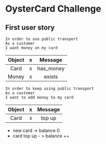 # OysterCard Challenge


## First user story

```
In order to use public transport
As a customer
I want money on my card
```

|Object |  x  | Message |
|:----:|:----:|:----:|
|Card   | x   | has_money|
|Money  | x   | exists |



```
In order to keep using public transport
As a customer
I want to add money to my card
```

|Object |  x  | Message |
|:----:|:----:|:----:|
|Card   | x   | top up|

- new card -> balance 0
- card top up - > balance ++
